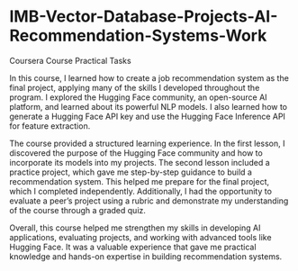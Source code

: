 # IMB-Vector-Database-Projects-AI-Recommendation-Systems-Work
Coursera Course Practical Tasks

In this course, I learned how to create a job recommendation system as the final project, applying many of the skills I developed throughout the program. I explored the Hugging Face community, an open-source AI platform, and learned about its powerful NLP models. I also learned how to generate a Hugging Face API key and use the Hugging Face Inference API for feature extraction.  

The course provided a structured learning experience. In the first lesson, I discovered the purpose of the Hugging Face community and how to incorporate its models into my projects. The second lesson included a practice project, which gave me step-by-step guidance to build a recommendation system. This helped me prepare for the final project, which I completed independently. Additionally, I had the opportunity to evaluate a peer’s project using a rubric and demonstrate my understanding of the course through a graded quiz.  

Overall, this course helped me strengthen my skills in developing AI applications, evaluating projects, and working with advanced tools like Hugging Face. It was a valuable experience that gave me practical knowledge and hands-on expertise in building recommendation systems.
